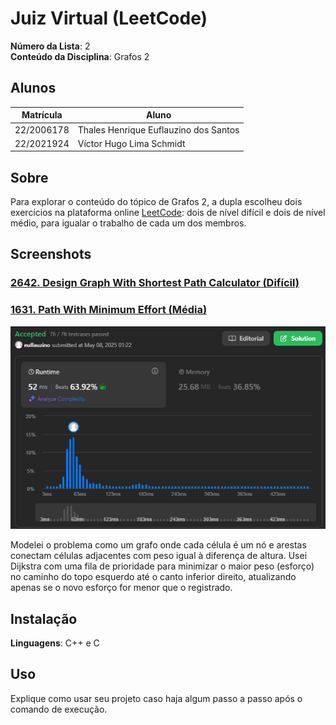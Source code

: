 # Juiz Virtual (LeetCode)

**Número da Lista**: 2<br>
**Conteúdo da Disciplina**: Grafos 2 <br>

## Alunos
|Matrícula | Aluno |
| -- | -- |
| 22/2006178 | Thales Henrique Euflauzino dos Santos  |
| 22/2021924 | Víctor Hugo Lima Schmidt               |

## Sobre 
Para explorar o conteúdo do tópico de Grafos 2, a dupla escolheu dois exercícios na plataforma online [LeetCode](https://leetcode.com/): dois de nível difícil e dois de nível médio, para igualar o trabalho de cada um dos membros.


## Screenshots

### [2642. Design Graph With Shortest Path Calculator (Difícil)](https://leetcode.com/problems/design-graph-with-shortest-path-calculator/description/)


### [1631. Path With Minimum Effort (Média)](https://leetcode.com/problems/path-with-minimum-effort/description/)

![Resp1631](./assets/resp1631.png)

Modelei o problema como um grafo onde cada célula é um nó e arestas conectam células adjacentes com peso igual à diferença de altura. Usei Dijkstra com uma fila de prioridade para minimizar o maior peso (esforço) no caminho do topo esquerdo até o canto inferior direito, atualizando apenas se o novo esforço for menor que o registrado.

## Instalação 
**Linguagens**: C++ e C<br>

## Uso 
Explique como usar seu projeto caso haja algum passo a passo após o comando de execução.

